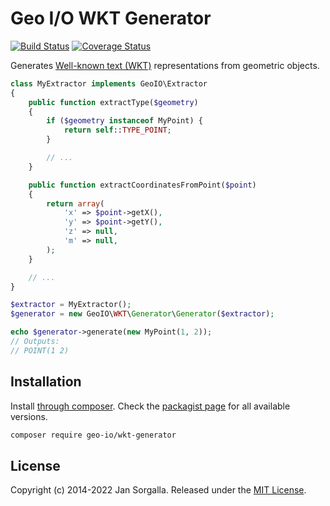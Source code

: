 Geo I/O WKT Generator
=====================

[![Build Status](https://github.com/geo-io/wkt-generator/actions/workflows/ci.yml/badge.svg?branch=main)](https://github.com/geo-io/wkt-generator/actions/workflows/ci.yml)
[![Coverage Status](https://coveralls.io/repos/github/geo-io/wkt-generator/badge.svg?branch=main)](https://coveralls.io/github/geo-io/wkt-generator?branch=main)

Generates [Well-known text (WKT)](http://en.wikipedia.org/wiki/Well-known_text)
representations from geometric objects.

```php
class MyExtractor implements GeoIO\Extractor
{
    public function extractType($geometry)
    {
        if ($geometry instanceof MyPoint) {
            return self::TYPE_POINT;
        }

        // ...
    }

    public function extractCoordinatesFromPoint($point)
    {
        return array(
            'x' => $point->getX(),
            'y' => $point->getY(),
            'z' => null,
            'm' => null,
        );
    }

    // ...
}

$extractor = MyExtractor();
$generator = new GeoIO\WKT\Generator\Generator($extractor);

echo $generator->generate(new MyPoint(1, 2));
// Outputs:
// POINT(1 2)
```

Installation
------------

Install [through composer](http://getcomposer.org). Check the
[packagist page](https://packagist.org/packages/geo-io/wkt-generator) for all
available versions.

```bash
composer require geo-io/wkt-generator
```

License
-------

Copyright (c) 2014-2022 Jan Sorgalla. Released under the [MIT License](LICENSE).
